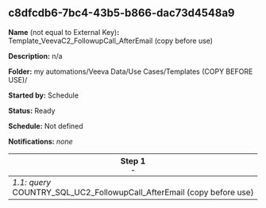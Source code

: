 ## c8dfcdb6-7bc4-43b5-b866-dac73d4548a9

**Name** (not equal to External Key)**:** Template_VeevaC2_FollowupCall_AfterEmail  (copy before use)

**Description:** n/a

**Folder:** my automations/Veeva Data/Use Cases/Templates (COPY BEFORE USE)/

**Started by:** Schedule

**Status:** Ready

**Schedule:** Not defined

**Notifications:** _none_


| Step 1<br>_<small>-</small>_ |
| --- |
| _1.1: query_<br>COUNTRY_SQL_UC2_FollowupCall_AfterEmail (copy before use) |
